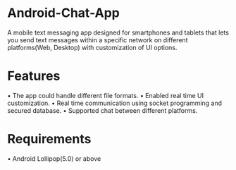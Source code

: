 # Android-Chat-App
A mobile text messaging app designed for smartphones and tablets that lets you
send text messages within a specific network on different platforms(Web, Desktop) with
customization of UI options.

# Features
• The app could handle different file formats.
• Enabled real time UI customization.
• Real time communication using socket programming and secured database.
• Supported chat between different platforms.

# Requirements
• Android Lollipop(5.0) or above



